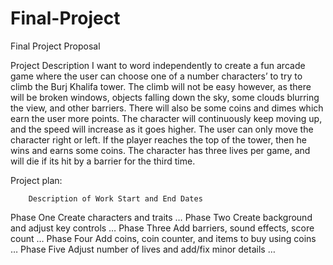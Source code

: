 # Final-Project

Final Project Proposal


Project Description
I want to word independently to create a fun arcade game where the user can choose one of a number characters’ to try to climb the Burj Khalifa tower. The climb will not be easy however, as there will be broken windows, objects falling down the sky, some clouds blurring the view, and other barriers. There will also be some coins and dimes which earn the user more points. The character will continuously keep moving up, and the speed will increase as it goes higher. The user can only move the character right or left. If the player reaches the top of the tower, then he wins and earns some coins. The character has three lives per game, and will die if its hit by a barrier for the third time. 




 Project plan:
 
     	Description of Work	Start and End Dates
Phase One	Create characters and traits 	…
Phase Two	Create background and adjust key controls	…
Phase Three	Add barriers, sound effects, score count	…
Phase Four	Add coins, coin counter, and items to buy using coins 	…
Phase Five	Adjust number of lives and add/fix minor details	…



